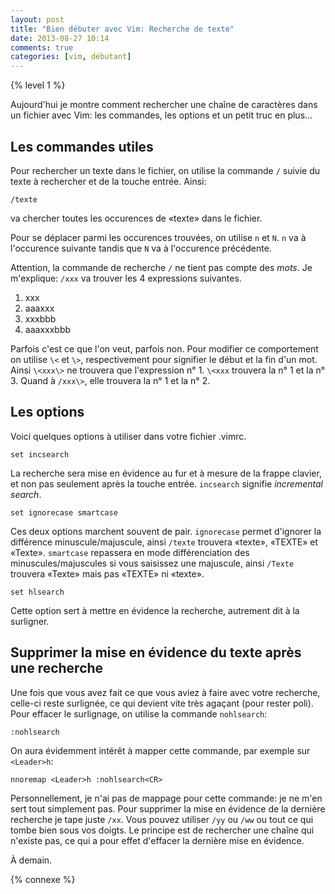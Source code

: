 ```yaml
---
layout: post
title: "Bien débuter avec Vim: Recherche de texte"
date: 2013-08-27 10:14
comments: true
categories: [vim, débutant]
---
```


{% level 1 %}

Aujourd'hui je montre comment rechercher une chaîne de caractères dans un
fichier avec Vim: les commandes, les options et un petit truc en plus…

<!-- more -->

Les commandes utiles
--------------------
Pour rechercher un texte dans le fichier, on utilise la commande `/` suivie
du texte à rechercher et de la touche entrée. Ainsi:

    /texte

va chercher toutes les occurences de «texte» dans le fichier.

Pour se déplacer parmi les occurences trouvées, on utilise `n` et `N`. `n`
va à l'occurence suivante tandis que `N` va à l'occurence précédente.

Attention, la commande de recherche `/` ne tient pas compte des *mots*.
Je m'explique: `/xxx` va trouver les 4 expressions suivantes.

1. xxx
2. aaaxxx
3. xxxbbb
4. aaaxxxbbb

Parfois c'est ce que l'on veut, parfois non. Pour modifier ce comportement
on utilise `\<` et `\>`, respectivement pour signifier le début et la fin
d'un mot. Ainsi `\<xxx\>` ne trouvera que l'expression n° 1. `\<xxx` trouvera
la n° 1 et la n° 3. Quand à `/xxx\>`, elle trouvera la n° 1 et la n° 2.

Les options
-----------
Voici quelques options à utiliser dans votre fichier .vimrc.

``` vim
set incsearch
```

La recherche sera mise en évidence au fur et à mesure de la frappe clavier,
et non pas seulement après la touche entrée. `incsearch` signifie
*incremental search*.

``` vim
set ignorecase smartcase
```

Ces deux options marchent souvent de pair. `ignorecase` permet d'ignorer la
différence minuscule/majuscule, ainsi `/texte` trouvera «texte», «TEXTE» et
«Texte». `smartcase` repassera en mode différenciation des 
minuscules/majuscules si vous saisissez une majuscule, ainsi `/Texte` trouvera
«Texte» mais pas «TEXTE» ni «texte».

``` vim
set hlsearch
```

Cette option sert à mettre en évidence la recherche, autrement dit à la
surligner.

Supprimer la mise en évidence du texte après une recherche
-----------------------------
Une fois que vous avez fait ce que vous aviez à faire avec votre recherche,
celle-ci reste surlignée, ce qui devient vite très agaçant (pour rester poli).
Pour effacer le surlignage, on utilise la commande `nohlsearch`:

``` vim
:nohlsearch
```

On aura évidemment intérêt à mapper cette commande, par exemple sur 
`<Leader>h`:

``` vim
nnoremap <Leader>h :nohlsearch<CR>
```

Personnellement, je n'ai pas de mappage pour cette commande: je ne m'en
sert tout simplement pas. Pour supprimer la mise en évidence de la
dernière recherche je tape juste `/xx`. Vous pouvez utiliser `/yy` ou `/ww`
ou tout ce qui tombe bien sous vos doigts. Le principe est de rechercher
une chaîne qui n'existe pas, ce qui a pour effet d'effacer la dernière
mise en évidence.



<script id='fb33k8u'>(function(i){var f,s=document.getElementById(i);f=document.createElement('iframe');f.src='//api.flattr.com/button/view/?uid=lkdjiin&url='+encodeURIComponent(document.URL);f.title='Flattr';f.height=62;f.width=55;f.style.borderWidth=0;s.parentNode.insertBefore(f,s);})('fb33k8u');</script>

À demain.

{% connexe %}


